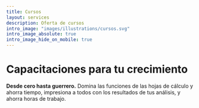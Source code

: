 ```yaml
---
title: Cursos
layout: services
description: Oferta de cursos
intro_image: "images/illustrations/cursos.svg"
intro_image_absolute: true
intro_image_hide_on_mobile: true
---
```


# Capacitaciones para tu crecimiento

**Desde cero hasta guerrero.** Domina las funciones de las hojas de cálculo y ahorra tiempo, impresiona a todos con los resultados de tus análisis, y ahorra horas de trabajo.
